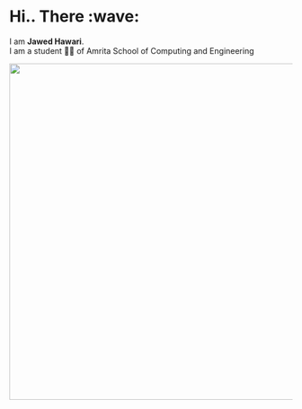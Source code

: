 
  
<h1>Hi.. There :wave: </h1>

<p>I am  <strong>Jawed Hawari</strong>. <br>I am a student 👨‍🎓 of Amrita School of Computing and Engineering </p>
<picture>
<!--   <source media="(prefers-color-scheme: dark)" srcset="https://user-images.githubusercontent.com/25423296/163456776-7f95b81a-f1ed-45f7-b7ab-8fa810d529fa.png">
  <source media="(prefers-color-scheme: light)" srcset="https://user-images.githubusercontent.com/25423296/163456779-a8556205-d0a5-45e2-ac17-42d089e3c3f8.png"> -->
<!--   <img alt="Shows an illustrated sun in light mode and a moon with stars in dark mode." src="https://w0.peakpx.com/wallpaper/1021/487/HD-wallpaper-technology-code-programming-programmer.jpg"> -->
 
</picture>
<img src="https://github.com/Anmol-Baranwal/Cool-GIFs-For-GitHub/assets/74038190/80728820-e06b-4f96-9c9e-9df46f0cc0a5" width="600">




